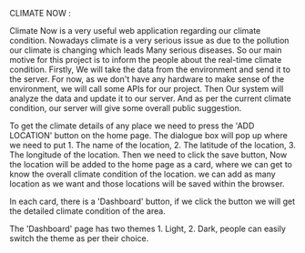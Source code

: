 CLIMATE NOW : 

Climate Now is a very useful web application regarding our climate condition. Nowadays climate is a very serious issue as due to the pollution our climate is changing which leads Many serious diseases. So our main motive for this project is to inform the people about the real-time climate condition. Firstly, We will take the data from the environment and send it to the server. For now, as we don't have any hardware to make sense of the environment, we will call some APIs for our project. Then Our system will analyze the data and update it to our server. And as per the current climate condition, our server will give some overall public suggestion.

To get the climate details of any place we need to press the 'ADD LOCATION' button on the home page.
The dialogue box will pop up where we need to put 1. The name of the location, 2. The latitude of the location, 3. The longitude of the location.
Then we need to click the save button, Now the location will be added to the home page as a card, where we can get to know the overall climate condition of the location. we can add as many location as we want and those locations will be saved within the browser.

In each card, there is a 'Dashboard' button, if we click the button we will get the detailed climate condition of the area.

The 'Dashboard' page has two themes 1. Light, 2. Dark, people can easily switch the theme as per their choice.